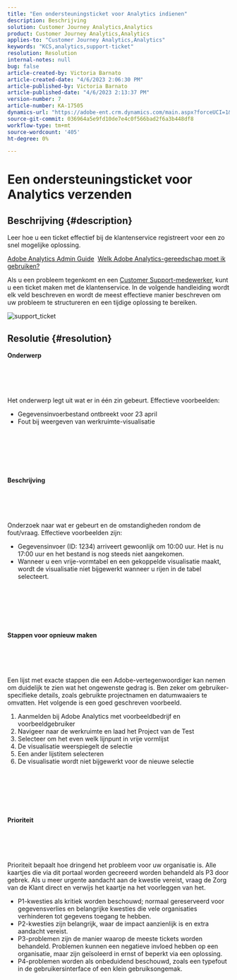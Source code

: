 ```yaml
---
title: "Een ondersteuningsticket voor Analytics indienen"
description: Beschrijving
solution: Customer Journey Analytics,Analytics
product: Customer Journey Analytics,Analytics
applies-to: "Customer Journey Analytics,Analytics"
keywords: "KCS,analytics,support-ticket"
resolution: Resolution
internal-notes: null
bug: false
article-created-by: Victoria Barnato
article-created-date: "4/6/2023 2:06:30 PM"
article-published-by: Victoria Barnato
article-published-date: "4/6/2023 2:13:37 PM"
version-number: 7
article-number: KA-17505
dynamics-url: "https://adobe-ent.crm.dynamics.com/main.aspx?forceUCI=1&pagetype=entityrecord&etn=knowledgearticle&id=f529d237-84d4-ed11-a7c7-6045bd006295"
source-git-commit: 036964a5e9fd10de7e4c0f566bad2f6a3b448df8
workflow-type: tm+mt
source-wordcount: '405'
ht-degree: 0%

---
```


# Een ondersteuningsticket voor Analytics verzenden

## Beschrijving {#description}


Leer hoe u een ticket effectief bij de klantenservice registreert voor een zo snel mogelijke oplossing.

[Adobe Analytics Admin Guide](https://experienceleague.adobe.com/docs/analytics/admin/home.html)  [Welk Adobe Analytics-gereedschap moet ik gebruiken?](https://experienceleague.adobe.com/docs/analytics/analyze/admin-overview/which-analytics-tool.html)

Als u een probleem tegenkomt en een [Customer Support-medewerker](https://helpx.adobe.com/experience-cloud/supported-users.html), kunt u een ticket maken met de klantenservice. In de volgende handleiding wordt elk veld beschreven en wordt de meest effectieve manier beschreven om uw probleem te structureren en een tijdige oplossing te bereiken.

![support_ticket](https://helpx.adobe.com/content/dam/help/en/analytics/kb/submitting-an-analytics-support-ticket/jcr:content/main-pars/image/support_ticket.png "support_ticket")


## Resolutie {#resolution}

<b>Onderwerp</b><br><br><br><br> <br><br>
Het onderwerp legt uit wat er in één zin gebeurt. Effectieve voorbeelden:

- Gegevensinvoerbestand ontbreekt voor 23 april
- Fout bij weergeven van werkruimte-visualisatie

<br><br><br><br> <br><br><b>Beschrijving</b><br><br><br><br> <br><br>
Onderzoek naar wat er gebeurt en de omstandigheden rondom de fout/vraag. Effectieve voorbeelden zijn:

- Gegevensinvoer (ID: 1234) arriveert gewoonlijk om 10:00 uur. Het is nu 17:00 uur en het bestand is nog steeds niet aangekomen.
- Wanneer u een vrije-vormtabel en een gekoppelde visualisatie maakt, wordt de visualisatie niet bijgewerkt wanneer u rijen in de tabel selecteert.

<br><br><br><br> <br><br><b>Stappen voor opnieuw maken</b><br><br><br><br> <br><br>
Een lijst met exacte stappen die een Adobe-vertegenwoordiger kan nemen om duidelijk te zien wat het ongewenste gedrag is. Ben zeker om gebruiker-specifieke details, zoals gebruikte projectnamen en datumwaaiers te omvatten. Het volgende is een goed geschreven voorbeeld.

1. Aanmelden bij Adobe Analytics met voorbeeldbedrijf en voorbeeldgebruiker
2. Navigeer naar de werkruimte en laad het Project van de Test
3. Selecteer om het even welk lijnpunt in vrije vormlijst
4. De visualisatie weerspiegelt de selectie
5. Een ander lijstitem selecteren
6. De visualisatie wordt niet bijgewerkt voor de nieuwe selectie

<br><br><br><br> <br><br><b>Prioriteit</b><br><br><br><br> <br><br>
Prioriteit bepaalt hoe dringend het probleem voor uw organisatie is. Alle kaartjes die via dit portaal worden gecreeerd worden behandeld als P3 door gebrek. Als u meer urgente aandacht aan de kwestie vereist, vraag de Zorg van de Klant direct en verwijs het kaartje na het voorleggen van het.

- P1-kwesties als kritiek worden beschouwd; normaal gereserveerd voor gegevensverlies en belangrijke kwesties die vele organisaties verhinderen tot gegevens toegang te hebben.
- P2-kwesties zijn belangrijk, waar de impact aanzienlijk is en extra aandacht vereist.
- P3-problemen zijn de manier waarop de meeste tickets worden behandeld. Problemen kunnen een negatieve invloed hebben op een organisatie, maar zijn geïsoleerd in ernst of beperkt via een oplossing.
- P4-problemen worden als onbeduidend beschouwd, zoals een typefout in de gebruikersinterface of een klein gebruiksongemak.

<br><br><br><br> 